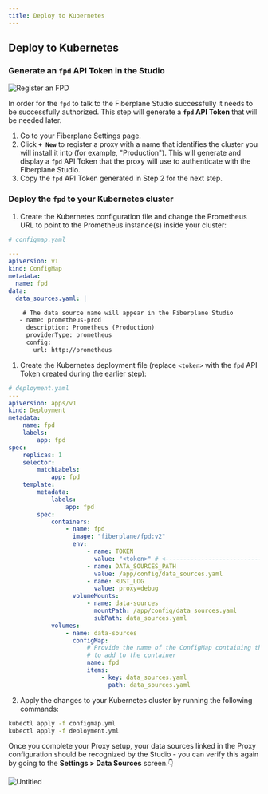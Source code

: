 ```yaml
---
title: Deploy to Kubernetes
---
```


## Deploy to Kubernetes

### Generate an `fpd` API Token in the Studio

![Register an FPD](@assets/images/register_an_fpd.png)

In order for the `fpd` to talk to the Fiberplane Studio successfully it needs to
be successfully authorized. This step will generate a **`fpd` API Token** that
will be needed later.

1. Go to your Fiberplane Settings page.
2. Click **`+ New`** to register a proxy with a name that identifies the cluster
	 you will install it into (for example, "Production"). This will generate and
	 display a `fpd` API Token that the proxy will use to authenticate with the
	 Fiberplane Studio.
3. Copy the `fpd` API Token generated in Step 2 for the next step.

### Deploy the `fpd` to your Kubernetes cluster

1. Create the Kubernetes configuration file and change the Prometheus URL to
	 point to the Prometheus instance(s) inside your cluster:

```yaml
# configmap.yaml

---
apiVersion: v1
kind: ConfigMap
metadata:
  name: fpd
data:
  data_sources.yaml: |

    # The data source name will appear in the Fiberplane Studio
   - name: prometheus-prod
     description: Prometheus (Production)
     providerType: prometheus
     config:
       url: http://prometheus
```

1. Create the Kubernetes deployment file (replace `<token>` with the `fpd` API
	 Token created during the earlier step):

```yaml
# deployment.yaml
---
apiVersion: apps/v1
kind: Deployment
metadata:
    name: fpd
    labels:
        app: fpd
spec:
    replicas: 1
    selector:
        matchLabels:
            app: fpd
    template:
        metadata:
            labels:
                app: fpd
        spec:
            containers:
                - name: fpd
                  image: "fiberplane/fpd:v2"
                  env:
                      - name: TOKEN
                        value: "<token>" # <-------------------------------- REPLACE ME
                      - name: DATA_SOURCES_PATH
                        value: /app/config/data_sources.yaml
                      - name: RUST_LOG
                        value: proxy=debug
                  volumeMounts:
                      - name: data-sources
                        mountPath: /app/config/data_sources.yaml
                        subPath: data_sources.yaml
            volumes:
                - name: data-sources
                  configMap:
                      # Provide the name of the ConfigMap containing the files you want
                      # to add to the container
                      name: fpd
                      items:
                          - key: data_sources.yaml
                            path: data_sources.yaml
```

2. Apply the changes to your Kubernetes cluster by running the following commands:

```bash
kubectl apply -f configmap.yml
kubectl apply -f deployment.yml
```

Once you complete your Proxy setup, your data sources linked in the Proxy
configuration should be recognized by the Studio - you can verify this again by
going to the **Settings > Data Sources** screen.👇

![Untitled](@assets/images/Untitled.png)
